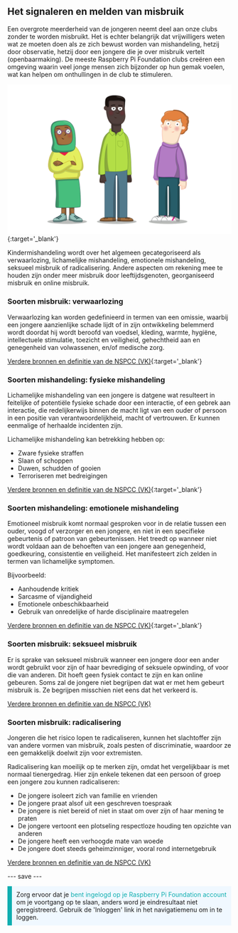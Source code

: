 ## Het signaleren en melden van misbruik

Een overgrote meerderheid van de jongeren neemt deel aan onze clubs zonder te worden misbruikt. Het is echter belangrijk dat vrijwilligers weten wat ze moeten doen als ze zich bewust worden van mishandeling, hetzij door observatie, hetzij door een jongere die je over misbruik vertelt (openbaarmaking). De meeste Raspberry Pi Foundation clubs creëren een omgeving waarin veel jonge mensen zich bijzonder op hun gemak voelen, wat kan helpen om onthullingen in de club te stimuleren.

![Drie staande jonge mensen.](images/7-Diverse-Mix.png){:target='_blank'}

Kindermishandeling wordt over het algemeen gecategoriseerd als verwaarlozing, lichamelijke mishandeling, emotionele mishandeling, seksueel misbruik of radicalisering. Andere aspecten om rekening mee te houden zijn onder meer misbruik door leeftijdsgenoten, georganiseerd misbruik en online misbruik.

### Soorten misbruik: verwaarlozing

Verwaarlozing kan worden gedefinieerd in termen van een omissie, waarbij een jongere aanzienlijke schade lijdt of in zijn ontwikkeling belemmerd wordt doordat hij wordt beroofd van voedsel, kleding, warmte, hygiëne, intellectuele stimulatie, toezicht en veiligheid, gehechtheid aan en genegenheid van volwassenen, en/of medische zorg.

[Verdere bronnen en definitie van de NSPCC (VK)](https://www.nspcc.org.uk/what-is-child-abuse/types-of-abuse/neglect/){:target='_blank'}

### Soorten mishandeling: fysieke mishandeling

Lichamelijke mishandeling van een jongere is datgene wat resulteert in feitelijke of potentiële fysieke schade door een interactie, of een gebrek aan interactie, die redelijkerwijs binnen de macht ligt van een ouder of persoon in een positie van verantwoordelijkheid, macht of vertrouwen. Er kunnen eenmalige of herhaalde incidenten zijn.

Lichamelijke mishandeling kan betrekking hebben op:

* Zware fysieke straffen
* Slaan of schoppen
* Duwen, schudden of gooien
* Terroriseren met bedreigingen

[Verdere bronnen en definitie van de NSPCC (VK)](https://www.nspcc.org.uk/what-is-child-abuse/types-of-abuse/physical-abuse/){:target='_blank'}

### Soorten mishandeling: emotionele mishandeling

Emotioneel misbruik komt normaal gesproken voor in de relatie tussen een ouder, voogd of verzorger en een jongere, en niet in een specifieke gebeurtenis of patroon van gebeurtenissen. Het treedt op wanneer niet wordt voldaan aan de behoeften van een jongere aan genegenheid, goedkeuring, consistentie en veiligheid. Het manifesteert zich zelden in termen van lichamelijke symptomen.

Bijvoorbeeld:

* Aanhoudende kritiek
* Sarcasme of vijandigheid
* Emotionele onbeschikbaarheid
* Gebruik van onredelijke of harde disciplinaire maatregelen

[Verdere bronnen en definitie van de NSPCC (VK)](https://www.nspcc.org.uk/what-is-child-abuse/types-of-abuse/emotional-abuse/){:target='_blank'}

### Soorten misbruik: seksueel misbruik

Er is sprake van seksueel misbruik wanneer een jongere door een ander wordt gebruikt voor zijn of haar bevrediging of seksuele opwinding, of voor die van anderen. Dit hoeft geen fysiek contact te zijn en kan online gebeuren. Soms zal de jongere niet begrijpen dat wat er met hem gebeurt misbruik is. Ze begrijpen misschien niet eens dat het verkeerd is.

[Verdere bronnen en definitie van de NSPCC (VK)](https://www.nspcc.org.uk/what-is-child-abuse/types-of-abuse/child-sexual-abuse/)

### Soorten misbruik: radicalisering

Jongeren die het risico lopen te radicaliseren, kunnen het slachtoffer zijn van andere vormen van misbruik, zoals pesten of discriminatie, waardoor ze een gemakkelijk doelwit zijn voor extremisten.

Radicalisering kan moeilijk op te merken zijn, omdat het vergelijkbaar is met normaal tienergedrag. Hier zijn enkele tekenen dat een persoon of groep een jongere zou kunnen radicaliseren:

- De jongere isoleert zich van familie en vrienden
- De jongere praat alsof uit een geschreven toespraak
- De jongere is niet bereid of niet in staat om over zijn of haar mening te praten
- De jongere vertoont een plotseling respectloze houding ten opzichte van anderen
- De jongere heeft een verhoogde mate van woede
- De jongere doet steeds geheimzinniger, vooral rond internetgebruik

[Verdere bronnen en definitie van de NSPCC (VK)](https://www.nspcc.org.uk/keeping-children-safe/reporting-abuse/dedicated-helplines/protecting-children-from-radicalisation/)

--- save ---

<p style="border-left: solid; border-width:10px; border-color: #0faeb0; background-color: aliceblue; padding: 10px;">
Zorg ervoor dat je <span style="color: #0faeb0">bent ingelogd op je Raspberry Pi Foundation account</span> om je voortgang op te slaan, anders word je eindresultaat niet geregistreerd. Gebruik de 'Inloggen' link in het navigatiemenu om in te loggen.
</p>
